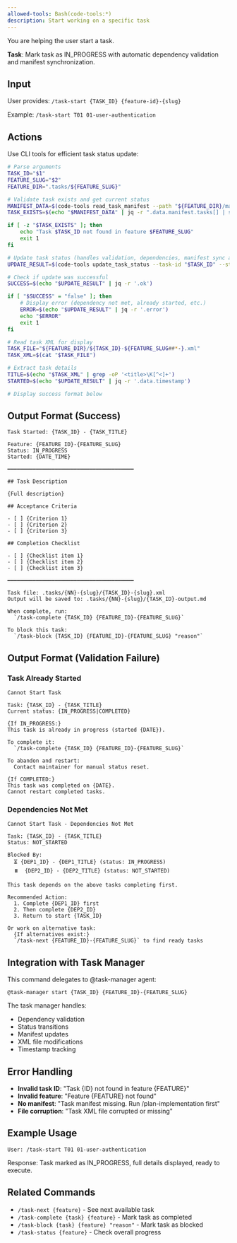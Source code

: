 ```yaml
---
allowed-tools: Bash(code-tools:*)
description: Start working on a specific task
---
```


You are helping the user start a task.

**Task**: Mark task as IN_PROGRESS with automatic dependency validation and manifest synchronization.

## Input

User provides: `/task-start {TASK_ID} {feature-id}-{slug}`

Example: `/task-start T01 01-user-authentication`

## Actions

Use CLI tools for efficient task status update:

```bash
# Parse arguments
TASK_ID="$1"
FEATURE_SLUG="$2"
FEATURE_DIR=".tasks/${FEATURE_SLUG}"

# Validate task exists and get current status
MANIFEST_DATA=$(code-tools read_task_manifest --path "${FEATURE_DIR}/manifest.json")
TASK_EXISTS=$(echo "$MANIFEST_DATA" | jq -r ".data.manifest.tasks[] | select(.id==\"$TASK_ID\") | .id")

if [ -z "$TASK_EXISTS" ]; then
    echo "Task $TASK_ID not found in feature $FEATURE_SLUG"
    exit 1
fi

# Update task status (handles validation, dependencies, manifest sync automatically)
UPDATE_RESULT=$(code-tools update_task_status --task-id "$TASK_ID" --status IN_PROGRESS --feature-dir "$FEATURE_DIR")

# Check if update was successful
SUCCESS=$(echo "$UPDATE_RESULT" | jq -r '.ok')

if [ "$SUCCESS" = "false" ]; then
    # Display error (dependency not met, already started, etc.)
    ERROR=$(echo "$UPDATE_RESULT" | jq -r '.error')
    echo "$ERROR"
    exit 1
fi

# Read task XML for display
TASK_FILE="${FEATURE_DIR}/${TASK_ID}-${FEATURE_SLUG##*-}.xml"
TASK_XML=$(cat "$TASK_FILE")

# Extract task details
TITLE=$(echo "$TASK_XML" | grep -oP '<title>\K[^<]+')
STARTED=$(echo "$UPDATE_RESULT" | jq -r '.data.timestamp')

# Display success format below
```

## Output Format (Success)

```
Task Started: {TASK_ID} - {TASK_TITLE}

Feature: {FEATURE_ID}-{FEATURE_SLUG}
Status: IN_PROGRESS
Started: {DATE_TIME}

━━━━━━━━━━━━━━━━━━━━━━━━━━━━━━━━━━━━━━━━

## Task Description

{Full description}

## Acceptance Criteria

- [ ] {Criterion 1}
- [ ] {Criterion 2}
- [ ] {Criterion 3}

## Completion Checklist

- [ ] {Checklist item 1}
- [ ] {Checklist item 2}
- [ ] {Checklist item 3}

━━━━━━━━━━━━━━━━━━━━━━━━━━━━━━━━━━━━━━━━

Task file: .tasks/{NN}-{slug}/{TASK_ID}-{slug}.xml
Output will be saved to: .tasks/{NN}-{slug}/{TASK_ID}-output.md

When complete, run:
  `/task-complete {TASK_ID} {FEATURE_ID}-{FEATURE_SLUG}`

To block this task:
  `/task-block {TASK_ID} {FEATURE_ID}-{FEATURE_SLUG} "reason"`
```

## Output Format (Validation Failure)

### Task Already Started

```
Cannot Start Task

Task: {TASK_ID} - {TASK_TITLE}
Current status: {IN_PROGRESS|COMPLETED}

{If IN_PROGRESS:}
This task is already in progress (started {DATE}).

To complete it:
  `/task-complete {TASK_ID} {FEATURE_ID}-{FEATURE_SLUG}`

To abandon and restart:
  Contact maintainer for manual status reset.

{If COMPLETED:}
This task was completed on {DATE}.
Cannot restart completed tasks.
```

### Dependencies Not Met

```
Cannot Start Task - Dependencies Not Met

Task: {TASK_ID} - {TASK_TITLE}
Status: NOT_STARTED

Blocked By:
  ⏳ {DEP1_ID} - {DEP1_TITLE} (status: IN_PROGRESS)
  ⏸️  {DEP2_ID} - {DEP2_TITLE} (status: NOT_STARTED)

This task depends on the above tasks completing first.

Recommended Action:
  1. Complete {DEP1_ID} first
  2. Then complete {DEP2_ID}
  3. Return to start {TASK_ID}

Or work on alternative task:
  {If alternatives exist:}
  `/task-next {FEATURE_ID}-{FEATURE_SLUG}` to find ready tasks
```

## Integration with Task Manager

This command delegates to @task-manager agent:

```
@task-manager start {TASK_ID} {FEATURE_ID}-{FEATURE_SLUG}
```

The task manager handles:

- Dependency validation
- Status transitions
- Manifest updates
- XML file modifications
- Timestamp tracking

## Error Handling

- **Invalid task ID**: "Task {ID} not found in feature {FEATURE}"
- **Invalid feature**: "Feature {FEATURE} not found"
- **No manifest**: "Task manifest missing. Run /plan-implementation first"
- **File corruption**: "Task XML file corrupted or missing"

## Example Usage

```
User: /task-start T01 01-user-authentication
```

Response: Task marked as IN_PROGRESS, full details displayed, ready to execute.

## Related Commands

- `/task-next {feature}` - See next available task
- `/task-complete {task} {feature}` - Mark task as completed
- `/task-block {task} {feature} "reason"` - Mark task as blocked
- `/task-status {feature}` - Check overall progress
